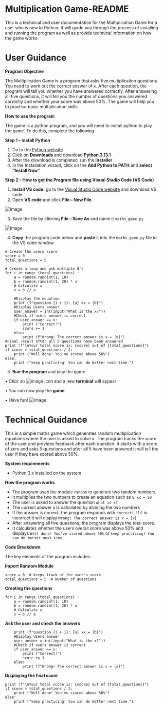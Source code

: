 # Multiplication Game-README
This is a technical and user documentation for the Multiplication Game for a user who is new to Python. It will guide you through the process of installing and running the program as well as provide technical information on how the game works. 

# User Guidance

**Program Objective**

The Multiplication Game is a program that asks five multiplication questions. You need to work out the correct answer of x.  After each question, the program will tell you whether you have answered correctly.  After answering all five questions, it will tell you the number of questions you answered correctly and whether your score was above 50%.  The game will help you to practice basic multiplication skills.

**How to use the program**

The game is a python program, and you will need to install python to play the game.  To do this, complete the following

**Step 1 – Install Python**
1)	Go to the [Python website](https://www.python.org/)
2)	Click on **Downloads** and download **Python 3.13.1**
3)	After the download is completed, run the **Installer**
4)	In the Installation wizard, click on the **Add Python to PATH** and **select “Install Now”**

**Step 2 – How to get the Program file using Visual Studio Code (VS Code)**
1)	**Install VS code:** go to the [Visual Studio Code website](https://code.visualstudio.com/) and download VS code
2)	Open **VS code** and click **File – New File.**
   
   ![image](https://github.com/user-attachments/assets/c0a447dc-7e82-4971-b2ac-3cc06f51bfee)

3)	Save the file by clicking **File – Save As** and name it `maths_game.py`

   ![image](https://github.com/user-attachments/assets/b971e706-26d5-49de-b3a9-c3bdc20cab62)

4)	**Copy** the program code below and **paste** it into the `maths_game.py` file in the VS code window

```import random
# Create the users score
score = 0
total_questions = 5 

# Create a loop and ask multiple Q's
for i in range (total_questions) :
    a = random.randint(1, 10)  
    b = random.randint(1, 20) * a 
    # Calculate x
    x = b // a

    #Display the equation
    print (f"question {i + 1}: {a} xx = {b}")
    #Display Users answer
    user_answer = int(input("What is the x?"))
    #Check if users answer is correct
    if user_answer == x:
        print ("Correct!")
        score += 1
    else:
        print (f"Wrong! The correct answer is x = {x}")
#Final result after all 5 questions have been answered
print (f"\nYour total score is: {score} out of {total_questions}")
if score > total_questions / 2:
    print ("Well done! You've scored above 50%")
else:
    print ("keep practicing! You can do better next time.")
```
5)	**Run the program** and play the game
   
•	Click on ![image](https://github.com/user-attachments/assets/be2c499e-bff1-486f-b5b3-87751b3200a6)
 icon and a new **terminal** will appear 
 
 • You can now play the **game**
 
•	Have fun! ![image](https://github.com/user-attachments/assets/d86cedc2-0c86-4397-bcfa-0b1dc60499c7)

# Technical Guidance
This is a simple maths game which generates random multiplication equations where the user is asked to solve x.  The program tracks the score of the user and provides feedback after each question. It starts with a score of zero and asks 5 questions and after all 5 have been anwered it will tell the user if they have scored above 50%.

**System requirements**
* Python 3.x installed on the system

**How the program works**
* The program uses the module `random` to generate two random numbers
* It multiplies the two numbers to create an equation such as `5 xx = 50`
* The user is asked to answer the question `what is x?`
* The correct answer x is calculated by dividing the two numbers
* If the answer is correct, the program responds with `correct!`.  If it is incorrect it will display `Wrong! The correct answer is x = {x}`
* After answering all five questions, the program displays the total score.
* It calculates whether the users overall score was above 50% and displays `Well done! You've scored above 50%` or `keep practicing! You can do better next time.` 

**Code Breakdown**

The key elements of the program includes:

**Import Random Module**
```import random
score = 0  # Keeps track of the user's score
total_questions = 5  # Number of questions
```

**Creating the questions**
```# Create a loop and ask multiple Q's
for i in range (total_questions) :
    a = random.randint(1, 10)  
    b = random.randint(1, 20) * a 
    # Calculate x
    x = b // a
```

**Ask the user and check the answers**
```# Display the equation
    print (f"question {i + 1}: {a} xx = {b}")
    #Display Users answer
    user_answer = int(input("What is the x?"))
    #Check if users answer is correct
    if user_answer == x:
        print ("Correct!")
        score += 1
    else:
        print (f"Wrong! The correct answer is x = {x}")
```  

**Displaying the final score**
```#Final result after all 5 questions have been answered
print (f"\nYour total score is: {score} out of {total_questions}")
if score > total_questions / 2:
    print ("Well done! You've scored above 50%")
else:
    print ("keep practicing! You can do better next time.")
```
